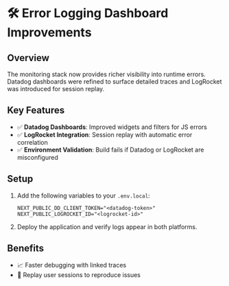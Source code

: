 # 🛠️ Error Logging Dashboard Improvements

## Overview

The monitoring stack now provides richer visibility into runtime errors. Datadog dashboards were refined to surface detailed traces and LogRocket was introduced for session replay.

## Key Features

- ✅ **Datadog Dashboards**: Improved widgets and filters for JS errors
- ✅ **LogRocket Integration**: Session replay with automatic error correlation
- ✅ **Environment Validation**: Build fails if Datadog or LogRocket are misconfigured

## Setup

1. Add the following variables to your `.env.local`:
   ```
   NEXT_PUBLIC_DD_CLIENT_TOKEN="<datadog-token>"
   NEXT_PUBLIC_LOGROCKET_ID="<logrocket-id>"
   ```
2. Deploy the application and verify logs appear in both platforms.

## Benefits

- 📈 Faster debugging with linked traces
- 🎥 Replay user sessions to reproduce issues
